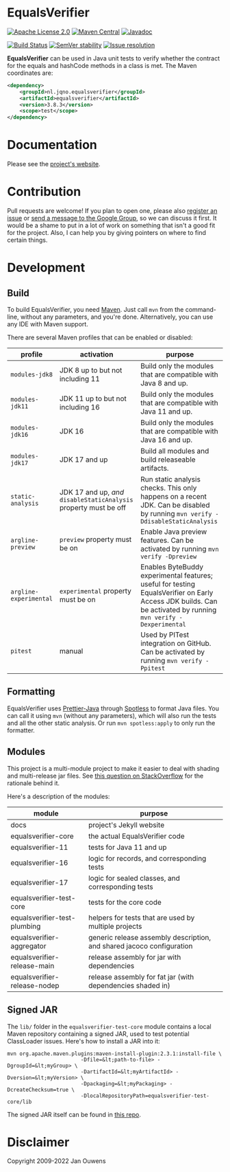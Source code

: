 # EqualsVerifier

[![Apache License 2.0](https://img.shields.io/:license-Apache%20License%202.0-blue.svg?style=shield)](https://github.com/jqno/equalsverifier/blob/master/LICENSE.md)
[![Maven Central](https://img.shields.io/maven-central/v/nl.jqno.equalsverifier/equalsverifier.svg?style=shield)](https://maven-badges.herokuapp.com/maven-central/nl.jqno.equalsverifier/equalsverifier/)
[![Javadoc](https://javadoc.io/badge/nl.jqno.equalsverifier/equalsverifier.svg?color=blue)](https://javadoc.io/doc/nl.jqno.equalsverifier/equalsverifier)

[![Build Status](https://github.com/jqno/equalsverifier/workflows/CI/badge.svg)](https://github.com/jqno/equalsverifier/actions)
[![SemVer stability](https://api.dependabot.com/badges/compatibility_score?dependency-name=nl.jqno.equalsverifier:equalsverifier&package-manager=maven&version-scheme=semver)](https://dependabot.com/compatibility-score/?dependency-name=nl.jqno.equalsverifier:equalsverifier&package-manager=maven&version-scheme=semver)
[![Issue resolution](https://isitmaintained.com/badge/resolution/jqno/equalsverifier.svg)](https://isitmaintained.com/project/jqno/equalsverifier "Average time to resolve an issue")

**EqualsVerifier** can be used in Java unit tests to verify whether the contract for the equals and hashCode methods in a class is met.
The Maven coordinates are:

```xml
<dependency>
    <groupId>nl.jqno.equalsverifier</groupId>
    <artifactId>equalsverifier</artifactId>
    <version>3.8.3</version>
    <scope>test</scope>
</dependency>
```

# Documentation

Please see the [project's website](https://www.jqno.nl/equalsverifier).

# Contribution

Pull requests are welcome! If you plan to open one, please also [register an issue](https://code.google.com/p/equalsverifier/issues/list) or [send a message to the Google Group](https://groups.google.com/forum/?fromgroups#!forum/equalsverifier), so we can discuss it first. It would be a shame to put in a lot of work on something that isn't a good fit for the project. Also, I can help you by giving pointers on where to find certain things.

# Development

## Build

To build EqualsVerifier, you need [Maven](https://maven.apache.org/). Just call `mvn` from the command-line, without any parameters, and you're done. Alternatively, you can use any IDE with Maven support.

There are several Maven profiles that can be enabled or disabled:

| profile | activation | purpose |
|-|-|-|
| `modules-jdk8` | JDK 8 up to but not including 11 | Build only the modules that are compatible with Java 8 and up. |
| `modules-jdk11` | JDK 11 up to but not including 16 | Build only the modules that are compatible with Java 11 and up. |
| `modules-jdk16` | JDK 16 | Build only the modules that are compatible with Java 16 and up. |
| `modules-jdk17` | JDK 17 and up | Build all modules and build releaseable artifacts. |
| `static-analysis` | JDK 17 and up, _and_ `disableStaticAnalysis` property must be off | Run static analysis checks. This only happens on a recent JDK. Can be disabled by running `mvn verify -DdisableStaticAnalysis` |
| `argline-preview` | `preview` property must be on | Enable Java preview features. Can be activated by running `mvn verify -Dpreview` |
| `argline-experimental` | `experimental` property must be on | Enables ByteBuddy experimental features; useful for testing EqualsVerifier on Early Access JDK builds. Can be activated by running `mvn verify -Dexperimental` |
| `pitest` | manual | Used by PITest integration on GitHub. Can be activated by running `mvn verify -Ppitest` |

## Formatting

EqualsVerifier uses [Prettier-Java](https://github.com/jhipster/prettier-java) through [Spotless](https://github.com/diffplug/spotless) to format Java files. You can call it using `mvn` (without any parameters), which will also run the tests and all the other static analysis. Or run `mvn spotless:apply` to only run the formatter.

## Modules

This project is a multi-module project to make it easier to deal with shading and multi-release jar files. See [this question on StackOverflow](https://stackoverflow.com/q/70541340/127863) for the rationale behind it.

Here's a description of the modules:

| module | purpose |
|-|-|
| docs | project's Jekyll website |
| equalsverifier-core | the actual EqualsVerifier code |
| equalsverifier-11 | tests for Java 11 and up |
| equalsverifier-16 | logic for records, and corresponding tests |
| equalsverifier-17 | logic for sealed classes, and corresponding tests |
| equalsverifier-test-core | tests for the core code |
| equalsverifier-test-plumbing | helpers for tests that are used by multiple projects |
| equalsverifier-aggregator | generic release assembly description, and shared jacoco configuration |
| equalsverifier-release-main | release assembly for jar with dependencies |
| equalsverifier-release-nodep | release assembly for fat jar (with dependencies shaded in) |

## Signed JAR

The `lib/` folder in the `equalsverifier-test-core` module contains a local Maven repository containing a signed JAR, used to test potential ClassLoader issues. Here's how to install a JAR into it:

```
mvn org.apache.maven.plugins:maven-install-plugin:2.3.1:install-file \
                        -Dfile=&lt;path-to-file> -DgroupId=&lt;myGroup> \
                        -DartifactId=&lt;myArtifactId> -Dversion=&lt;myVersion> \
                        -Dpackaging=&lt;myPackaging> -DcreateChecksum=true \
                        -DlocalRepositoryPath=equalsverifier-test-core/lib
```
The signed JAR itself can be found in [this repo](https://github.com/jqno/equalsverifier-signedjar-test).

# Disclaimer

Copyright 2009-2022 Jan Ouwens

